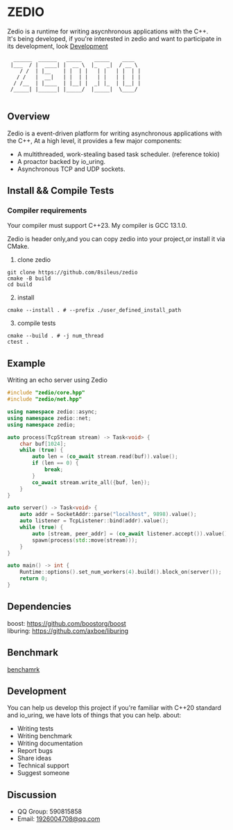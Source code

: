 # ZEDIO
Zedio is a runtime for writing asycnhronous applications with the C++.   
It's being developed, if you're interested in zedio and want to participate in its development, look [Development](#development)
```
  ______  ______   _____    _____    ____  
 |___  / |  ____| |  __ \  |_   _|  / __ \ 
    / /  | |__    | |  | |   | |   | |  | |
   / /   |  __|   | |  | |   | |   | |  | |
  / /__  | |____  | |__| |  _| |_  | |__| |
 /_____| |______| |_____/  |_____|  \____/ 
                                                                       
```

## Overview
Zedio is a event-driven platform for writing asynchronous applications with the C++, At a high level, it provides a few major components:
- A multithreaded, work-stealing based task scheduler. (reference tokio)
- A proactor backed by io_uring.
- Asynchronous TCP and UDP sockets.

## Install && Compile Tests
### Compiler requirements 
Your compiler must support C++23. My compiler is GCC 13.1.0.

Zedio is header only,and you can copy zedio into your project,or install it via CMake.
1. clone zedio
```
git clone https://github.com/8sileus/zedio
cmake -B build
cd build
```
2. install
```
cmake --install . # --prefix ./user_defined_install_path 
```
3. compile tests
```
cmake --build . # -j num_thread
ctest .
```

## Example
Writing an echo server using Zedio  
``` C++
#include "zedio/core.hpp"
#include "zedio/net.hpp"

using namespace zedio::async;
using namespace zedio::net;
using namespace zedio;

auto process(TcpStream stream) -> Task<void> {
    char buf[1024];
    while (true) {
        auto len = (co_await stream.read(buf)).value();
        if (len == 0) {
            break;
        }
        co_await stream.write_all({buf, len});
    }
}

auto server() -> Task<void> {
    auto addr = SocketAddr::parse("localhost", 9898).value();
    auto listener = TcpListener::bind(addr).value();
    while (true) {
        auto [stream, peer_addr] = (co_await listener.accept()).value();
        spawn(process(std::move(stream)));
    }
}

auto main() -> int {
    Runtime::options().set_num_workers(4).build().block_on(server());
    return 0;
}
```

## Dependencies
boost: https://github.com/boostorg/boost  
liburing: https://github.com/axboe/liburing

## Benchmark
[benchamrk](./docs/benchmark.md)

## Development
You can help us develop this project if you're familiar with C++20 standard and io_uring, we have lots of things that you can help. about:   
- Writing tests
- Writing benchmark
- Writing documentation
- Report bugs
- Share ideas
- Technical support
- Suggest someone

## Discussion
- QQ Group: 590815858
- Email: 1926004708@qq.com
